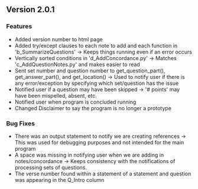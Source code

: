 ## Version 2.0.1
### Features
- Added version number to html page
- Added try/except clauses to each note to add and each function in 'b_SummarizeQuestions'
  -> Keeps things running even if an error occurs
- Vertically sorted conditions in 'd_AddConcordance.py'
  -> Matches 'c_AddQuestionNotes.py' and makes easier to read
- Sent set number and question number to get_question_part(), get_answer_part(), and get_location()
  -> Used to notify user if there is any error/exception by specifying which set/question has the issue
- Notified user if a question may have been skipped
  -> '# points' may have been mispelled, absent, etc.
- Notified user when program is concluded running
- Changed Disclaimer to say the program is no longer a prototype

### Bug Fixes
* There was an output statement to notify we are creating references
  -> This was used for debugging purposes and not intended for the main program
* A space was missing in notifying user when we are adding in notes/concordance
  -> Keeps consistency with the notifications of processing sets of questions.
* The verse number found within a statement of a statement and question was appearing in the Q_Intro column
